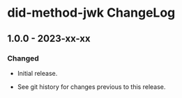 # did-method-jwk ChangeLog

## 1.0.0 - 2023-xx-xx

### Changed
- Initial release.

- See git history for changes previous to this release.
